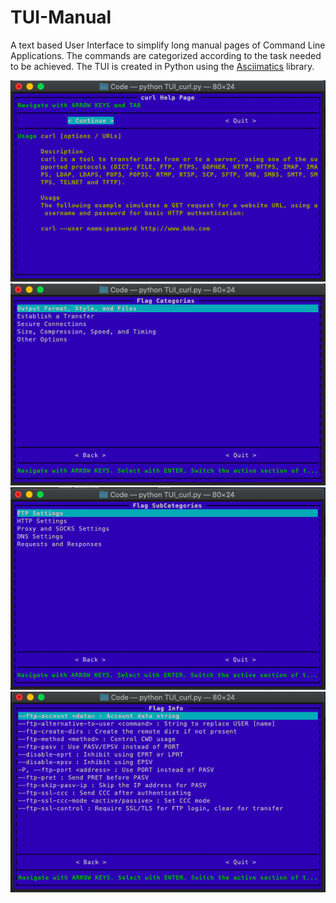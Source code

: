 # TUI-Manual

A text based User Interface to simplify long manual pages of Command Line Applications. The commands are categorized according to the task needed to be achieved. The TUI is created in Python using the [Asciimatics](https://asciimatics.readthedocs.io/en/stable/) library.

<img src="Pics/1.png">

<img src="Pics/2.png">

<img src="Pics/3.png">

<img src="Pics/4.png">
